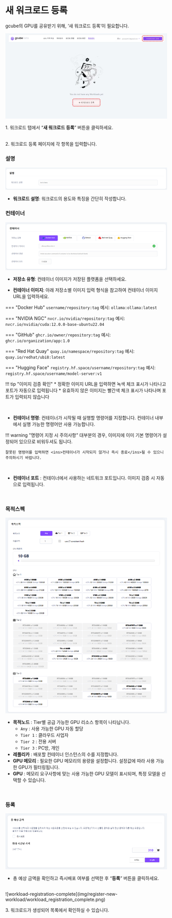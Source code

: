 # 새 워크로드 등록

gcube의 GPU를 공유받기 위해, ‘새 워크로드 등록’이 필요합니다. 

![register-new-workload](img/register-new-workload/register-new-workload.png)

1\. 워크로드 탭에서 “**새 워크로드 등록**” 버튼을 클릭하세요. <br><br>

2\. 워크로드 등록 페이지에 각 항목을 입력합니다.

### 설명
![input-workload-description](img/register-new-workload/workload_desc.png) <br>

- **워크로드 설명**: 워크로드의 용도와 특징을 간단히 작성합니다.


### 컨테이너
![input-workload-description](img/register-new-workload/workload_container.png) <br>

- **저장소 유형**: 컨테이너 이미지가 저장된 플랫폼을 선택하세요. <br>

- **컨테이너 이미지**: 아래 저장소별 이미지 입력 형식을 참고하여 컨테이너 이미지 URL을 입력하세요. 

=== "Docker Hub"
    ```
    username/repository:tag
    ```
    예시: `ollama:ollama:latest`

=== "NVIDIA NGC"
    ```
    nvcr.io/nvidia/repository:tag
    ```
    예시: `nvcr.io/nvidia/cuda:12.0.0-base-ubuntu22.04`

=== "GitHub"
    ```
    ghcr.io/owner/repository:tag
    ```
    예시: `ghcr.io/organization/app:1.0`

=== "Red Hat Quay"
    ```
    quay.io/namespace/repository:tag
    ```
    예시: `quay.io/redhat/ubi8:latest`

=== "Hugging Face"
    ```
    registry.hf.space/username/repository:tag
    ```
    예시: `registry.hf.space/username/model-server:v1`

!!! tip "이미지 검증 확인"
    * 정확한 이미지 URL을 입력하면 녹색 체크 표시가 나타나고 포트가 자동으로 입력됩니다
    * 유효하지 않은 이미지는 빨간색 체크 표시가 나타나며 포트가 입력되지 않습니다

<br>


- **컨테이너 명령**: 컨테이너가 시작될 때 실행할 명령어를 지정합니다. 컨테이너 내부에서 실행 가능한 명령어만 사용 가능합니다.

!!! warning "명령어 지정 시 주의사항"
    대부분의 경우, 이미지에 이미 기본 명령어가 설정되어 있으므로 비워두셔도 됩니다. <br>

    잘못된 명령어를 입력하면 <ins>컨테이너가 시작되지 않거나 즉시 종료</ins>될 수 있으니 주의하시기 바랍니다.

<br>

- **컨테이너 포트** : 컨테이너에서 사용하는 네트워크 포트입니다. 이미지 검증 시 자동으로 입력됩니다.

<br>

### 목적스펙
![input-workload-spec](img/register-new-workload/workload_spec.png) <br>

- **목적노드** : Tier별 공급 가능한 GPU 리소스 항목이 나타납니다. <br>
    - `Any` : 사용 가능한 GPU 자동 할당 <br>
    - `Tier 1` : 클라우드 사업자 <br>
    - `Tier 2` : 전용 서버 <br>
    - `Tier 3` : PC방, 개인 <br>
- **레플리카** : 배포할 컨테이너 인스턴스의 수를 지정합니다.<br>
- **GPU 메모리** : 필요한 GPU 메모리의 용량을 설정합니다. 설정값에 따라 사용 가능한 GPU가 필터링됩니다. <br>
- **GPU** : 메모리 요구사항에 맞는 사용 가능한 GPU 모델이 표시되며, 특정 모델을 선택할 수 있습니다. <br>

<br>

### 등록
![workload-registration](img/register-new-workload/workload_register.png) <br>

- 총 예상 금액을 확인하고 즉시배포 여부를 선택한 후 “**등록**” 버튼을 클릭하세요. <br>

<br>
![workload-registration-complete](img/register-new-workload/workload_registration_complete.png) <br>

3\. 워크로드가 생성되어 목록에서 확인하실 수 있습니다. 

